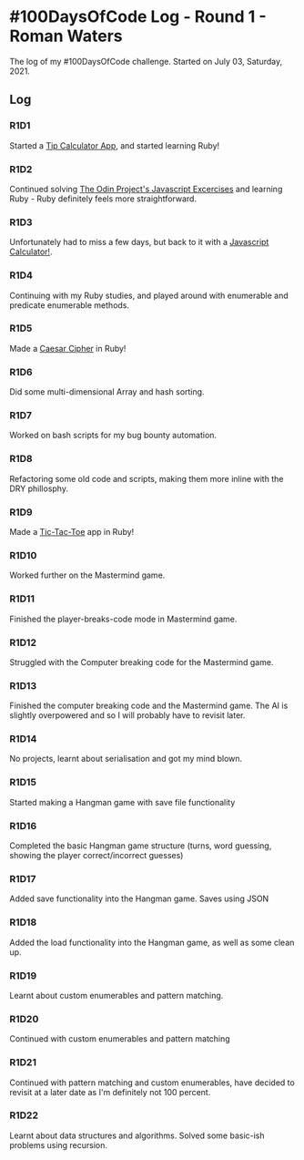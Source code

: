 # #100DaysOfCode Log - Round 1 - Roman Waters

The log of my #100DaysOfCode challenge. Started on July 03, Saturday, 2021.

## Log

### R1D1

Started a [Tip Calculator App](https://github.com/watersro/Tip-Calculator), and started learning Ruby!

### R1D2

Continued solving [The Odin Project's Javascript Excercises](https://github.com/TheOdinProject/javascript-exercises) and learning Ruby - Ruby definitely feels more straightforward.

### R1D3

Unfortunately had to miss a few days, but back to it with a [Javascript Calculator!](https://github.com/watersro/calc).

### R1D4

Continuing with my Ruby studies, and played around with enumerable and predicate enumerable methods.

### R1D5

Made a [Caesar Cipher](https://github.com/watersro/ruby-intro-problems) in Ruby!

### R1D6

Did some multi-dimensional Array and hash sorting.

### R1D7

Worked on bash scripts for my bug bounty automation.

### R1D8

Refactoring some old code and scripts, making them more inline with the DRY phillosphy.

### R1D9

Made a [Tic-Tac-Toe](https://github.com/watersro/tic-tac-toe) app in Ruby!

### R1D10

Worked further on the Mastermind game.

### R1D11

Finished the player-breaks-code mode in Mastermind game.

### R1D12

Struggled with the Computer breaking code for the Mastermind game.

### R1D13

Finished the computer breaking code and the Mastermind game. The AI is slightly overpowered and so I will probably have to revisit later.

### R1D14

No projects, learnt about serialisation and got my mind blown.

### R1D15

Started making a Hangman game with save file functionality

### R1D16

Completed the basic Hangman game structure (turns, word guessing, showing the player correct/incorrect guesses)

### R1D17

Added save functionality into the Hangman game. Saves using JSON

### R1D18

Added the load functionality into the Hangman game, as well as some clean up.

### R1D19

Learnt about custom enumerables and pattern matching.

### R1D20

Continued with custom enumerables and pattern matching

### R1D21

Continued with pattern matching and custom enumerables, have decided to revisit at a later date as I'm definitely not 100 percent.

### R1D22

Learnt about data structures and algorithms. Solved some basic-ish problems using recursion.
